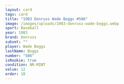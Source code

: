 ```yaml
---
layout: card
tags: card
title: "1983 Donruss Wade Boggs #586"
image: /images/uploads/1983-donruss-wade-boggs.webp
sport: Baseball
year: 1983
brand: Donruss
subset: ""
player: Wade Boggs
lastName: Boggs
number: "586"
isRookie: true
condition: NR-MINT
value: 12
order: 10
---
```

